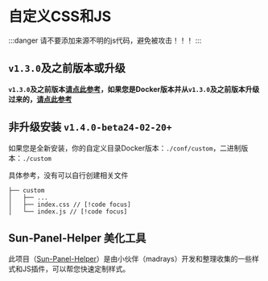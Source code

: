 # 自定义CSS和JS

:::danger 
请不要添加来源不明的js代码，避免被攻击！！！
:::

## `v1.3.0`及之前版本或升级

**`v1.3.0`及之前版本[请点此参考](./custom_js_css_old.md)，如果您是Docker版本并从`v1.3.0`及之前版本升级过来的，[请点此参考](https://github.com/hslr-s/sun-panel/discussions/98)**


## 非升级安装 `v1.4.0-beta24-02-20+`

如果您是全新安装，你的自定义目录Docker版本：`./conf/custom`，二进制版本：`./custom`

具体参考，没有可以自行创建相关文件
```
├── custom
│   ├── ...
│   ├── index.css // [!code focus]
│   └── index.js // [!code focus]
```

## Sun-Panel-Helper 美化工具

此项目（[Sun-Panel-Helper](https://github.com/madrays/sun-panel-helper)）是由小伙伴（madrays）开发和整理收集的一些样式和JS插件，可以帮您快速定制样式。